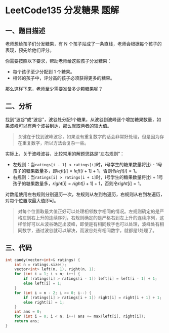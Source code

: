 # LeetCode135 分发糖果 题解

## 一、题目描述

老师想给孩子们分发糖果，有 N 个孩子站成了一条直线，老师会根据每个孩子的表现，预先给他们评分。

你需要按照以下要求，帮助老师给这些孩子分发糖果：

+ 每个孩子至少分配到 1 个糖果。
+ 相邻的孩子中，评分高的孩子必须获得更多的糖果。

那么这样下来，老师至少需要准备多少颗糖果呢？



## 二、分析

找到”波谷“或“波谷”，波谷处分配1个糖果，从波谷到波峰逐个增加糖果数量，如果波峰可以有两个波谷到达，那么就取两者的较大值。

> 关键在于找到波峰波谷，如果没有重复数字的话会非常好处理，但是因为存在重复数字，所以方法会复杂一些。

实际上，关于波峰波谷，比较常用的解题思路是“左右规则”：

+ 左规则：当`ratings[i - 1] < ratings[i]`时，i号学生的糖果数量将比i - 1号孩子的糖果数量多，即$left[i] = left[i + 1] + 1$，否则令$left[i] = 1$。
+ 右规则：当`ratings[i] > ratings[i + 1]`时，i号学生的糖果数量将比i + 1号孩子的糖果数量多，$right[i] = right[i + 1] + 1$，否则令$right[i] = 1$。

对数组使用左右规则分别遍历一次，左规则从左到右遍历，右规则从右到左遍历，对每个位置取最大值即可。

> 对每个位置取最大值正好可以处理相邻数字相同的情况。左规则确定的是严格左到右上升的连续序列，右规则确定的是严格右到左上升的连续序列，这样恰好可以从波谷确定出波峰，即使是有相同数字也可以处理，波峰处有相同数字，通过波谷就可以解决，而波谷处有相同数字，就都是1处理了。



## 三、代码

```c++
int candy(vector<int>& ratings) {
    int n = ratings.size();
    vector<int> left(n, 1), right(n, 1);
    for (int i = 1; i < n; i++) {
        if (ratings[i] > ratings[i - 1]) left[i] = left[i - 1] + 1;
        else left[i] = 1;
    }
    for (int i = n - 2; i >= 0; i--) {
        if (ratings[i] > ratings[i + 1]) right[i] = right[i + 1] + 1;
        else right[i] = 1;
    }
    int ans = 0;
    for (int i = 0; i < n; i++) ans += max(left[i], right[i]);
    return ans;
}
```

